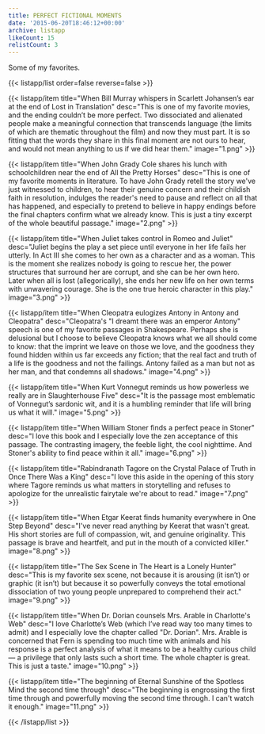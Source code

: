 ```yaml
---
title: PERFECT FICTIONAL MOMENTS
date: '2015-06-20T18:46:12+00:00'
archive: listapp
likeCount: 15
relistCount: 3
---
```


Some of my favorites.

{{< listapp/list order=false reverse=false >}}

   {{< listapp/item title="When Bill Murray whispers in Scarlett Johansen’s ear at the end of Lost in Translation"
      desc="This is one of my favorite movies, and the ending couldn’t be more perfect. Two dissociated and alienated people make a meaningful connection that transcends language (the limits of which are thematic throughout the film) and now they must part. It is so fitting that the words they share in this final moment are not ours to hear, and would not mean anything to us if we did hear them."
      image="1.png" >}}

   {{< listapp/item title="When John Grady Cole shares his lunch with schoolchildren near the end of All the Pretty Horses"
      desc="This is one of my favorite moments in literature. To have John Grady retell the story we've just witnessed to children, to hear their genuine concern and their childish faith in resolution, indulges the reader's need to pause and reflect on all that has happened, and especially to pretend to believe in happy endings before the final chapters confirm what we already know. This is just a tiny excerpt of the whole beautiful passage."
      image="2.png" >}}

   {{< listapp/item title="When Juliet takes control in Romeo and Juliet"
      desc="Juliet begins the play a set piece until everyone in her life fails her utterly. In Act III she comes to her own as a character and as a woman. This is the moment she realizes nobody is going to rescue her, the power structures that surround her are corrupt, and she can be her own hero. Later when all is lost (allegorically), she ends her new life on her own terms with unwavering courage. She is the one true heroic character in this play."
      image="3.png" >}}

   {{< listapp/item title="When Cleopatra eulogizes Antony in Antony and Cleopatra"
      desc="Cleopatra's \"I dreamt there was an emperor Antony\" speech is one of my favorite passages in Shakespeare. Perhaps she is delusional but I choose to believe Cleopatra knows what we all should come to know: that the imprint we leave on those we love, and the goodness they found hidden within us far exceeds any fiction; that the real fact and truth of a life is the goodness and not the failings. Antony failed as a man but not as her man, and that condemns all shadows."
      image="4.png" >}}

   {{< listapp/item title="When Kurt Vonnegut reminds us how powerless we really are in Slaughterhouse Five"
      desc="It is the passage most emblematic of Vonnegut’s sardonic wit, and it is a humbling reminder that life will bring us what it will."
      image="5.png" >}}

   {{< listapp/item title="When William Stoner finds a perfect peace in Stoner"
      desc="I love this book and I especially love the zen acceptance of this passage. The contrasting imagery, the feeble light, the cool nighttime. And Stoner's ability to find peace within it all."
      image="6.png" >}}

   {{< listapp/item title="Rabindranath Tagore on the Crystal Palace of Truth in Once There Was a King"
      desc="I love this aside in the opening of this story where Tagore reminds us what matters in storytelling and refuses to apologize for the unrealistic fairytale we're about to read."
      image="7.png" >}}

   {{< listapp/item title="When Etgar Keerat finds humanity everywhere in One Step Beyond"
      desc="I've never read anything by Keerat that wasn't great. His short stories are full of compassion, wit, and genuine originality. This passage is brave and heartfelt, and put in the mouth of a convicted killer."
      image="8.png" >}}

   {{< listapp/item title="The Sex Scene in The Heart is a Lonely Hunter"
      desc="This is my favorite sex scene, not because it is arousing (it isn’t) or graphic (it isn’t) but because it so powerfully conveys the total emotional dissociation of two young people unprepared to comprehend their act."
      image="9.png" >}}

   {{< listapp/item title="When Dr. Dorian counsels Mrs. Arable in Charlotte's Web"
      desc="I love Charlotte’s Web (which I’ve read way too many times to admit) and I especially love the chapter called \"Dr. Dorian\". Mrs. Arable is concerned that Fern is spending too much time with animals and his response is a perfect analysis of what it means to be a healthy curious child — a privilege that only lasts such a short time. The whole chapter is great. This is just a taste."
      image="10.png" >}}

   {{< listapp/item title="The beginning of Eternal Sunshine of the Spotless Mind the second time through"
      desc="The beginning is engrossing the first time through and powerfully moving the second time through. I can't watch it enough."
      image="11.png" >}}

{{< /listapp/list >}}

